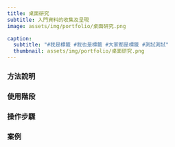 ```yaml
---
title: 桌面研究
subtitle: 入門資料的收集及呈現
image: assets/img/portfolio/桌面研究.png

caption:
  subtitle: "#我是標籤 #我也是標籤 #大家都是標籤 #測試測試"
  thumbnail: assets/img/portfolio/桌面研究.png
---
```

### 方法說明

### 使用階段

### 操作步驟

### 案例



